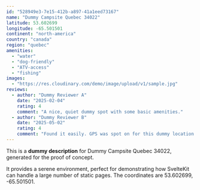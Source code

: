 ```yaml
---
id: "528949e3-7e15-412b-a897-41a1eed73167"
name: "Dummy Campsite Quebec 34022"
latitude: 53.602699
longitude: -65.501501
continent: "north-america"
country: "canada"
region: "quebec"
amenities:
  - "water"
  - "dog-friendly"
  - "ATV-access"
  - "fishing"
images:
  - "https://res.cloudinary.com/demo/image/upload/v1/sample.jpg"
reviews:
  - author: "Dummy Reviewer A"
    date: "2025-02-04"
    rating: 4
    comment: "A nice, quiet dummy spot with some basic amenities."
  - author: "Dummy Reviewer B"
    date: "2025-05-02"
    rating: 4
    comment: "Found it easily. GPS was spot on for this dummy location."
---
```


This is a **dummy description** for Dummy Campsite Quebec 34022, generated for the proof of concept.

It provides a serene environment, perfect for demonstrating how SvelteKit can handle a large number of static pages. The coordinates are 53.602699, -65.501501.
